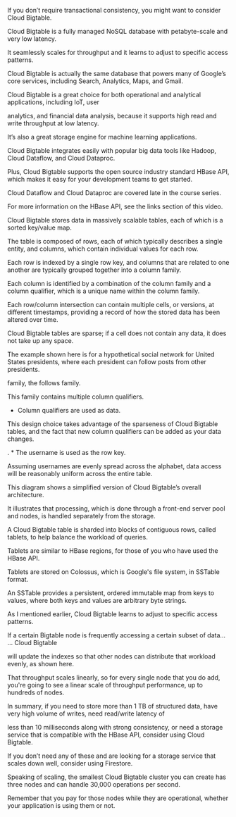 If you don’t require transactional consistency, you might want to consider Cloud Bigtable.

Cloud Bigtable is a fully managed NoSQL database with petabyte-scale and very low latency.

It seamlessly scales for throughput and it learns to adjust to specific access patterns.

Cloud Bigtable is actually the same database that powers many of Google’s core services, including Search, Analytics, Maps, and Gmail.

Cloud Bigtable is a great choice for both operational and analytical applications, including IoT, user

analytics, and financial data analysis, because it supports high read and write throughput at low latency.

It’s also a great storage engine for machine learning applications.

Cloud Bigtable integrates easily with popular big data tools like Hadoop, Cloud Dataflow, and Cloud Dataproc.

Plus, Cloud Bigtable supports the open source industry standard HBase API, which makes it easy for your development teams to get started.

Cloud Dataflow and Cloud Dataproc are covered late in the course series.

For more information on the HBase API, see the links section of this video.

Cloud Bigtable stores data in massively scalable tables, each of which is a sorted key/value map.

The table is composed of rows, each of which typically describes a single entity, and columns, which contain individual values for each row.

Each row is indexed by a single row key, and columns that are related to one another are typically grouped together into a column family.

Each column is identified by a combination of the column family and a column qualifier, which is a unique name within the column family.

Each row/column intersection can contain multiple cells, or versions, at different timestamps, providing a record of how the stored data has been altered over time.

Cloud Bigtable tables are sparse; if a cell does not contain any data, it does not take up any space.

The example shown here is for a hypothetical social network for United States presidents, where each president can follow posts from other presidents.

family, the follows family.

This family contains multiple column qualifiers.

* Column qualifiers are used as data.

This design choice takes advantage of the sparseness of Cloud Bigtable tables, and the fact that new column qualifiers can be added as your data changes.

. * The username is used as the row key.

Assuming usernames are evenly spread across the alphabet, data access will be reasonably uniform across the entire table.

This diagram shows a simplified version of Cloud Bigtable’s overall architecture.

It illustrates that processing, which is done through a front-end server pool and nodes, is handled separately from the storage.

A Cloud Bigtable table is sharded into blocks of contiguous rows, called tablets, to help balance the workload of queries.

Tablets are similar to HBase regions, for those of you who have used the HBase API.

Tablets are stored on Colossus, which is Google's file system, in SSTable format.

An SSTable provides a persistent, ordered immutable map from keys to values, where both keys and values are arbitrary byte strings.

As I mentioned earlier, Cloud Bigtable learns to adjust to specific access patterns.

If a certain Bigtable node is frequently accessing a certain subset of data... … Cloud Bigtable

will update the indexes so that other nodes can distribute that workload evenly, as shown here.

That throughput scales linearly, so for every single node that you do add, you're going to see a linear scale of throughput performance, up to hundreds of nodes.

In summary, if you need to store more than 1 TB of structured data, have very high volume of writes, need read/write latency of

less than 10 milliseconds along with strong consistency, or need a storage service that is compatible with the HBase API, consider using Cloud Bigtable.

If you don’t need any of these and are looking for a storage service that scales down well, consider using Firestore.

Speaking of scaling, the smallest Cloud Bigtable cluster you can create has three nodes and can handle 30,000 operations per second.

Remember that you pay for those nodes while they are operational, whether your application is using them or not.